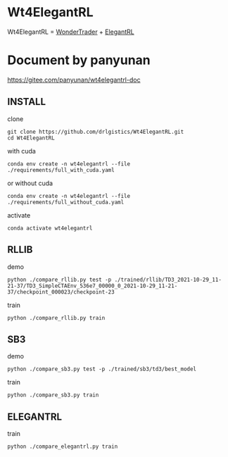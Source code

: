 # Wt4ElegantRL
Wt4ElegantRL = [WonderTrader](https://github.com/wondertrader/wtpy) + [ElegantRL](https://github.com/AI4Finance-Foundation/ElegantRL)

# Document by panyunan
https://gitee.com/panyunan/wt4elegantrl-doc

## INSTALL
clone
```
git clone https://github.com/drlgistics/Wt4ElegantRL.git
cd Wt4ElegantRL
```

with cuda
```
conda env create -n wt4elegantrl --file ./requirements/full_with_cuda.yaml
```

or without cuda
```
conda env create -n wt4elegantrl --file ./requirements/full_without_cuda.yaml
```

activate
```
conda activate wt4elegantrl
```

## RLLIB
demo
```
python ./compare_rllib.py test -p ./trained/rllib/TD3_2021-10-29_11-21-37/TD3_SimpleCTAEnv_536e7_00000_0_2021-10-29_11-21-37/checkpoint_000023/checkpoint-23
```

train
```
python ./compare_rllib.py train
```

## SB3
demo
```
python ./compare_sb3.py test -p ./trained/sb3/td3/best_model
```

train
```
python ./compare_sb3.py train
```

## ELEGANTRL
train
```
python ./compare_elegantrl.py train
```

